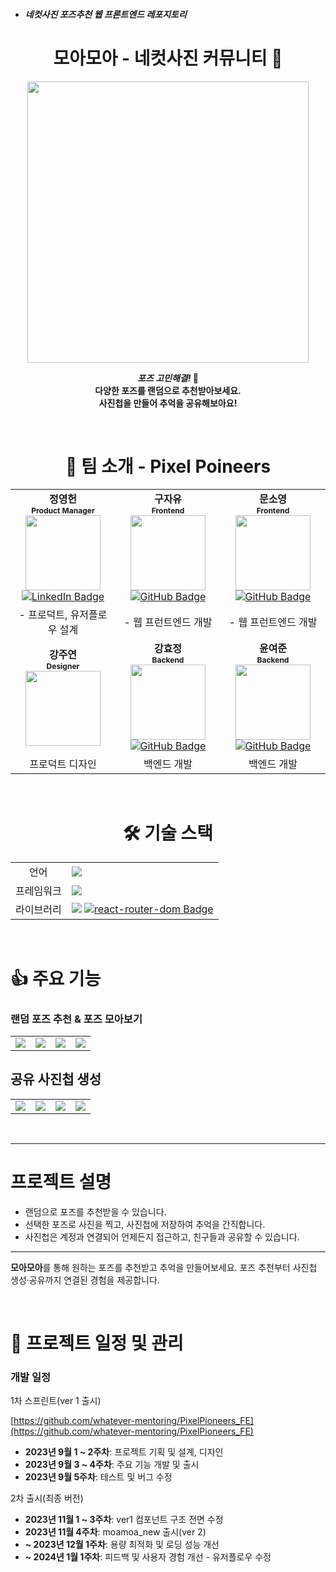 - #### *네컷사진 포즈추천 웹 프론트엔드 레포지토리*

<div align='center'>


# 모아모아 - 네컷사진 커뮤니티 📸

<img width="450" src="https://github.com/user-attachments/assets/c9930c36-3461-429c-9f5f-d8f61df2c664"/>

<b> _포즈 고민해결!_ 📸 <br/>
다양한 포즈를 랜덤으로 추천받아보세요.
<br/>
사진첩을 만들어 추억을 공유해보아요!
</b> 

<br/>


# 🤝 팀 소개 - __Pixel Poineers__

<table align="center" style="width: 100%;">
    <tr align="center">
        <td style="width: 33%;">
            <b>정영헌</b>
            <br/>
            <b style='font-size:12px'>Product Manager</b>
            <br/>
            <img src='https://github.com/user-attachments/assets/45fd81fe-7128-4f9b-a338-d7e963743a11' height='120px'>
            <br/>
            <a href="https://www.linkedin.com/in/%EC%98%81%ED%97%8C-%EC%A0%95-381974243/" target="_blank">
                <img src="https://img.shields.io/badge/LinkedIn-%230077B5.svg?style=for-the-badge&logo=linkedin&logoColor=white" alt="LinkedIn Badge">
            </a>
        </td>
        <td style="width: 33%;">
            <b>구자유</b>
            <br/>
            <b style='font-size:12px'>Frontend</b>
            <br/>
            <img src='https://github.com/user-attachments/assets/323f40a6-a932-4d6c-a2d4-47aba6b73e64' height='120px'>
            <br/>
            <a href="https://github.com/jayou2323" target="_blank">
                <img src="https://img.shields.io/badge/GitHub-181717.svg?style=for-the-badge&logo=github&logoColor=white" alt="GitHub Badge">
            </a>
        </td>
       <td style="width: 33%;">
            <b>문소영</b>
            <br/>
            <b style='font-size:12px'>Frontend</b>
            <br/>
            <img src='https://github.com/user-attachments/assets/57c06cc9-3925-4cdd-afda-82c7584cecef' height='120px'>
            <br/>
            <a href="https://github.com/msy8709" target="_blank">
                <img src="https://img.shields.io/badge/GitHub-181717.svg?style=for-the-badge&logo=github&logoColor=white" alt="GitHub Badge">
            </a>
        </td>
    </tr>
    <tr align="center">
        <td style="width: 33%;">
            - 프로덕트, 유저플로우 설계
            <br/>
        </td>
        <td style="width: 33%;">
           - 웹 프런트엔드 개발
        </td>
        <td style="width: 33%;">
           - 웹 프런트엔드 개발
        </td>
    </tr>
    <tr align="center">
        <td style="width: 33%;">
            <b>강주연</b>
            <br/>
            <b style='font-size:12px'>Designer</b>
            <br/>
            <img src='https://github.com/user-attachments/assets/ba842b40-969f-493d-b476-07f5fbbec033' height='120px'>
            <br/>
            </a>
        </td>
        <td style="width: 33%;">
            <b>강효정</b>
            <br/>
            <b style='font-size:12px'>Backend</b>
            <br/>
            <img src='https://github.com/user-attachments/assets/aaae79f2-407c-4130-8f78-43712362c8b8' height='120px'>
            <br/>
            <a href="https://github.com/jayou2323" target="_blank">
                <img src="https://img.shields.io/badge/GitHub-181717.svg?style=for-the-badge&logo=github&logoColor=white" alt="GitHub Badge">
            </a>
        </td>
        <td style="width: 33%;">
            <b>윤여준</b>
            <br/>
            <b style='font-size:12px'>Backend</b>
            <br/>
            <img src='https://github.com/user-attachments/assets/bd28aa4c-41b9-4ec7-868c-5347a0c60e12' height='120px'>
            <br/>
            <a href="https://github.com/jayou2323" target="_blank">
                <img src="https://img.shields.io/badge/GitHub-181717.svg?style=for-the-badge&logo=github&logoColor=white" alt="GitHub Badge">
            </a>
        </td>
    </tr>
    <tr align="center">
        <td style="width: 33%;">
           프로덕트 디자인
        </td>
        <td style="width: 33%;">
            백엔드 개발
        </td>
        <td style="width: 33%;">
            백엔드 개발
        </td>
    </tr>
</table>

<br/>

# 🛠️ 기술 스택

<table>
<tr>
 <td align="center">언어</td>
 <td>
  <img src="https://img.shields.io/badge/JavaScript-F7DF1E?style=for-the-badge&logo=JavaScript&logoColor=black"/>
 </td>
</tr>
<tr>
 <td align="center">프레임워크</td>
 <td>
  <img src="https://img.shields.io/badge/React-61DAFB?style=for-the-badge&logo=React&logoColor=ffffff"/>
 </td>
</tr>
<tr>
 <td align="center">라이브러리</td>
 <td>
  <img src="https://img.shields.io/badge/Axios-6028e0?style=for-the-badge&logo=Axios&logoColor=ffffff"/>
  <a href="https://reactrouter.com/" target="_blank">
    <img src="https://img.shields.io/badge/react--router--dom-CA4245?style=for-the-badge&logo=react-router&logoColor=white" alt="react-router-dom Badge">
  </a>


 </td>
</tr>
</table>

</div>

<br/>

# 👍 주요 기능

### 랜덤 포즈 추천 & 포즈 모아보기

<table>
<tr>
    <td>
    <img src="https://github.com/user-attachments/assets/46a40e64-9ef1-46f6-af89-2ce3f181002f" style="object-fit: contain"/>
    </td>
    <td>
    <img src="https://github.com/user-attachments/assets/fdac15bc-8f97-4ae0-8a74-d0decc4b80ed"  style="object-fit: contain"/>
    </td>
    <td>
    <img src="https://github.com/user-attachments/assets/6862c924-2a14-4933-bc3b-c80ca2967b25" style="object-fit: contain"/>
    </td>
    <td>
    <img src="https://github.com/user-attachments/assets/ebf96e29-7307-488a-83af-fcb133774ca4"  style="object-fit: contain"/>
    </td>
</tr>
</table>

## 공유 사진첩 생성

<table>
<tr>
    <td>
    <img src="https://github.com/user-attachments/assets/8550d74a-2f7a-4462-9db6-9455672aaf77" style="object-fit: contain"/>
    </td>
    <td>
    <img src="https://github.com/user-attachments/assets/4da23182-57a1-4021-b4f5-931a85b212e6" style="object-fit: contain"/>
    </td>
    <td>
    <img src="https://github.com/user-attachments/assets/03d3ab9d-cfb8-4142-acef-13e81f790eda" style="object-fit: contain"/>
    </td>
    <td>
    <img src="https://github.com/user-attachments/assets/71459175-db19-40b4-9b92-577ec937aa5f" style="object-fit: contain"/>
    </td>
</tr>
</table>

<br/>

---

# 프로젝트 설명

- 랜덤으로 포즈를 추천받을 수 있습니다.
- 선택한 포즈로 사진을 찍고, 사진첩에 저장하여 추억을 간직합니다.
- 사진첩은 계정과 연결되어 언제든지 접근하고, 친구들과 공유할 수 있습니다.

---

**모아모아**를 통해 원하는 포즈를 추천받고 추억을 만들어보세요. 포즈 추천부터 사진첩 생성·공유까지 연결된 경험을 제공합니다.

<br/>


# 📅 프로젝트 일정 및 관리

### 개발 일정

1차 스프린트(ver 1 출시)

[https://github.com/whatever-mentoring/PixelPioneers_FE](https://github.com/whatever-mentoring/PixelPioneers_FE)

- **2023년 9월 1 ~ 2주차**: 프로젝트 기획 및 설계, 디자인
- **2023년 9월 3 ~ 4주차**: 주요 기능 개발 및 출시
- **2023년 9월 5주차**: 테스트 및 버그 수정

2차 출시(최종 버전)
- **2023년 11월 1 ~ 3주차**: ver1 컴포넌트 구조 전면 수정
- **2023년 11월 4주차**: moamoa_new 출시(ver 2)
- **\~ 2023년 12월 1주차**: 용량 최적화 및 로딩 성능 개선
- **\~ 2024년 1월 1주차**: 피드백 및 사용자 경험 개선 - 유저플로우 수정

<br/>
